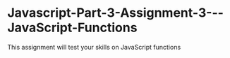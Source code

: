 # Javascript-Part-3-Assignment-3---JavaScript-Functions
This assignment will test your skills on JavaScript functions
